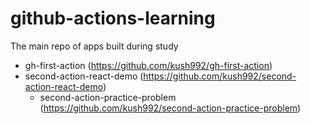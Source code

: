 # github-actions-learning
The main repo of apps built during study

- gh-first-action (https://github.com/kush992/gh-first-action)
- second-action-react-demo (https://github.com/kush992/second-action-react-demo)
  - second-action-practice-problem (https://github.com/kush992/second-action-practice-problem)
  

